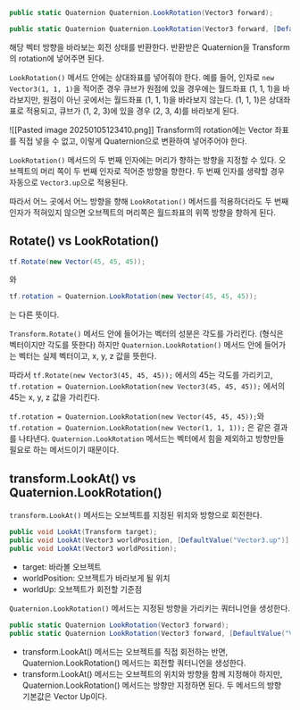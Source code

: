 ```c#
public static Quaternion Quaternion.LookRotation(Vector3 forward);
```
```c#
public static Quaternion Quaternion.LookRotation(Vector3 forward, [DefaultValue("Vector3.up")] Vector3 upwards);
```

해당 벡터 방향을 바라보는 회전 상태를 반환한다.
반환받은 Quaternion을 Transform의 rotation에 넣어주면 된다.

`LookRotation()` 메서드 안에는 상대좌표를 넣어줘야 한다.
예를 들어, 인자로 `new Vector3(1, 1, 1)`을 적어준 경우 큐브가 원점에 있을 경우에는 월드좌표 (1, 1, 1)을 바라보지만, 원점이 아닌 곳에서는 월드좌표 (1, 1, 1)을 바라보지 않는다.
(1, 1, 1)은 상대좌표로 적용되고, 큐브가 (1, 2, 3)에 있을 경우 (2, 3, 4)를 바라보게 된다.

![[Pasted image 20250105123410.png]]
Transform의 rotation에는 Vector 좌표를 직접 넣을 수 없고, 이렇게 Quaternion으로 변환하여 넣어주어야 한다.

`LookRotation()` 메서드의 두 번째 인자에는 머리가 향하는 방향을 지정할 수 있다.
오브젝트의 머리 쪽이 두 번째 인자로 적어준 방향을 향한다. 두 번째 인자를 생략할 경우 자동으로 `Vector3.up`으로 적용된다.

따라서 어느 곳에서 어느 방향을 향해 `LookRotation()` 메서드를 적용하더라도 두 번째 인자가 적혀있지 않으면 오브젝트의 머리쪽은 월드좌표의 위쪽 방향을 향하게 된다.

## Rotate() vs LookRotation()

```c#
tf.Rotate(new Vector(45, 45, 45));
```
와
```c#
tf.rotation = Quaternion.LookRotation(new Vector(45, 45, 45));
```
는 다른 뜻이다.

`Transform.Rotate()` 메서드 안에 들어가는 벡터의 성분은 각도를 가리킨다. (형식은 벡터이지만 각도를 뜻한다)
하지만 `Quaternion.LookRotation()` 메서드 안에 들어가는 벡터는 실제 벡터이고, x, y, z 값을 뜻한다.

따라서 `tf.Rotate(new Vector3(45, 45, 45));` 에서의 45는 각도를 가리키고, `tf.rotation = Quaternion.LookRotation(new Vector3(45, 45, 45));` 에서의 45는 x, y, z 값을 가리킨다.

`tf.rotation = Quaternion.LookRotation(new Vector(45, 45, 45));`와
`tf.rotation = Quaternion.LookRotation(new Vector(1, 1, 1));` 은 같은 결과를 나타낸다.
`Quaternion.LookRotation` 메서드는 벡터에서 힘을 제외하고 방향만들 필요로 하는 메서드이기 때문이다.

## transform.LookAt() vs Quaternion.LookRotation()

`transform.LookAt()` 메서드는 오브젝트를 지정된 위치와 방향으로 회전한다.

```c#
public void LookAt(Transform target);
public void LookAt(Vector3 worldPosition, [DefaultValue("Vector3.up")] Vector3 worldUp);
public void LookAt(Vector3 worldPosition);
```
- target: 바라볼 오브젝트
- worldPosition: 오브젝트가 바라보게 될 위치
- worldUp: 오브젝트가 회전할 기준점

`Quaternion.LookRotation()` 메서드는 지정된 방향을 가리키는 쿼터니언을 생성한다.
```c#
public static Quaternion LookRotation(Vector3 forward);
public static Quaternion LookRotation(Vector3 forward, [DefaultValue("Vector3.up")] Vector3 upwards);
```

- transform.LookAt() 메서드는 오브젝트를 직접 회전하는 반면, Quaternion.LookRotation() 메서드는 회전할 쿼터니언을 생성한다.
- transform.LookAt() 메서드는 오브젝트의 위치와 방향을 함께 지정해야 하지만, Quaternion.LookRotation() 메서드는 방향만 지정하면 된다. 두 메서드의 방향 기본값은 Vector Up이다.